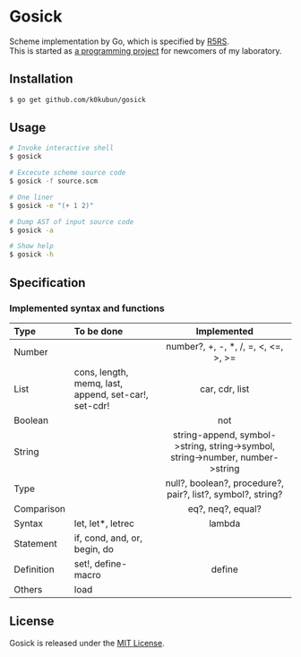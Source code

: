 # Gosick

Scheme implementation by Go, which is specified by [R5RS](http://www.schemers.org/Documents/Standards/R5RS/r5rs.pdf).  
This is started as [a programming project](https://github.com/k0kubun/gosick/blob/master/project.md) for newcomers of my laboratory.

## Installation

```bash
$ go get github.com/k0kubun/gosick
```

## Usage

```bash
# Invoke interactive shell
$ gosick

# Excecute scheme source code
$ gosick -f source.scm

# One liner
$ gosick -e "(+ 1 2)"

# Dump AST of input source code
$ gosick -a

# Show help
$ gosick -h
```

## Specification

### Implemented syntax and functions

| Type | To be done | Implemented |
|:-----|:-----|:-----------:|
| Number | | number?, +, -, *, /, =, <, <=, >, >= |
| List | cons, length, memq, last, append, set-car!, set-cdr! | car, cdr, list |
| Boolean | | not |
| String | | string-append, symbol->string, string->symbol, string->number, number->string |
| Type | | null?, boolean?, procedure?, pair?, list?, symbol?, string? |
| Comparison | | eq?, neq?, equal? |
| Syntax | let, let*, letrec | lambda |
| Statement | if, cond, and, or, begin, do |  |
| Definition | set!, define-macro | define |
| Others | load |  |

## License

Gosick is released under the [MIT License](http://opensource.org/licenses/MIT).
